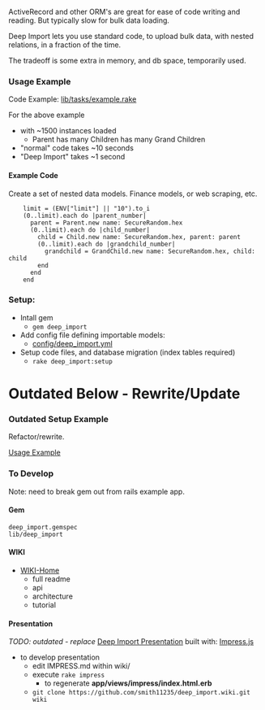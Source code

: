 ActiveRecord and other ORM's are great for ease of code writing and reading.
But typically slow for bulk data loading.

Deep Import lets you use standard code, 
to upload bulk data, with nested relations,
in a fraction of the time.

The tradeoff is some extra in memory, and db space, temporarily used.

### Usage Example

Code Example: [lib/tasks/example.rake](lib/tasks/example.rake)

For the above example 
* with ~1500 instances loaded
  * Parent has many Children has many Grand Children
* "normal" code takes ~10 seconds
* "Deep Import" takes ~1 second

#### Example Code

Create a set of nested data models. Finance models, or web scraping, etc.

```
    limit = (ENV["limit"] || "10").to_i
    (0..limit).each do |parent_number|
      parent = Parent.new name: SecureRandom.hex
      (0..limit).each do |child_number|
        child = Child.new name: SecureRandom.hex, parent: parent
        (0..limit).each do |grandchild_number|
          grandchild = GrandChild.new name: SecureRandom.hex, child: child
        end
      end
    end
```


### Setup:

* Intall gem
  * `gem deep_import`
* Add config file defining importable models:
  * [config/deep_import.yml](config/deep_import.yml)
* Setup code files, and database migration (index tables required)
  * `rake deep_import:setup`

# Outdated Below - Rewrite/Update
### Outdated Setup Example 
Refactor/rewrite.

[Usage Example](https://gist.github.com/smith11235/7281601)

### To Develop 
Note: need to break gem out from rails example app.
#### Gem

```
deep_import.gemspec
lib/deep_import
```

#### WIKI
* [WIKI-Home](http://www.github.com/smith11235/deep_import/wiki/Home)
	* full readme
	* api
	* architecture
	* tutorial

#### Presentation
_TODO: outdated - replace_
[Deep Import Presentation](http://twostepsleftofnormal.com:31234) 
built with: 
[Impress.js](https://github.com/bartaz/impress.js)

* to develop presentation
	* edit IMPRESS.md within wiki/
	* execute ```rake impress```
		* to regenerate **app/views/impress/index.html.erb**
  * ```git clone https://github.com/smith11235/deep_import.wiki.git wiki```
